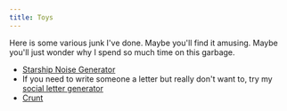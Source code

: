 ```yaml
---
title: Toys
---
```


Here is some various junk I've done.  Maybe you'll find it amusing.
Maybe you'll just wonder why I spend so much time on this garbage.

* [Starship Noise Generator](starship.html)
* If you need to write someone a letter but really don't want to, try my
  [social letter generator](letter.html)
* [Crunt](crunt.html)
